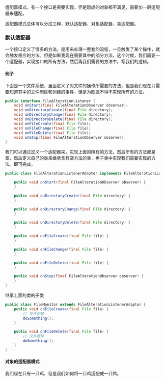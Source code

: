 适配器模式，有一个接口是需要实现，但是现成的对象都不满足，需要加一层适配器来适配。

适配器模式总体可以分成三种，默认适配器、对象适配器、类适配器。

### 默认适配器

一个接口定义了很多的方法，是用来处理一整套的流程，一旦触发了某个操作，就会触发相应的方法。但是如果我现在需要其中的部分方法，这个时候，我们需要一个适配器，实现接口的所有方法，然后再我们需要的方法中，写我们的逻辑。

#### 例子

下面是一个文件系统，里面定义了对文件的操作所需要的方法，但是我们现在只需要知道其中的文件删除和创建的事件，但是为欧盟不得不实现所有的方法。

```java
public interface FileAlterationListener {
    void onStart(final FileAlterationObserver observer);
    void onDirectoryCreate(final File directory);
    void onDirectoryChange(final File directory);
    void onDirectoryDelete(final File directory);
    void onFileCreate(final File file);
    void onFileChange(final File file);
    void onFileDelete(final File file);
    void onStop(final FileAlterationObserver observer);
}
```

我们可以通过定义一个适配器来，实现上面的所有的方法，然后所有的方法都是空，然后定义自己的类来继承含有空方法的类，再子类中实现我们需要实现的方法。即可完成。

```java
public class FileAlterationListenerAdaptor implements FileAlterationListener {

    public void onStart(final FileAlterationObserver observer) {
    }

    public void onDirectoryCreate(final File directory) {
    }

    public void onDirectoryChange(final File directory) {
    }

    public void onDirectoryDelete(final File directory) {
    }

    public void onFileCreate(final File file) {
    }

    public void onFileChange(final File file) {
    }

    public void onFileDelete(final File file) {
    }

    public void onStop(final FileAlterationObserver observer) {
    }
}
```

继承上面的类的子类

```java
public class FileMonitor extends FileAlterationListenerAdaptor {
    public void onFileCreate(final File file) {
        // 文件创建
        doSomething();
    }

    public void onFileDelete(final File file) {
        // 文件删除
        doSomething();
    }
}
```

#### 对象的适配器模式

我们现在只有一只鸡，但是我们如何将一只鸡适配成一只鸭。



